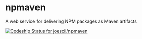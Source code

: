 npmaven
=======

A web service for delivering NPM packages as Maven artifacts

[ ![Codeship Status for joescii/npmaven](https://codeship.com/projects/cc026fc0-a63a-0132-51a1-227cfe37c349/status?branch=master)](https://codeship.com/projects/66962)

